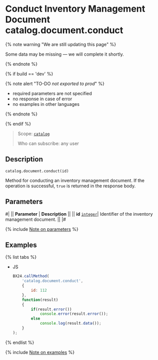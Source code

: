 # Conduct Inventory Management Document catalog.document.conduct

{% note warning "We are still updating this page" %}

Some data may be missing — we will complete it shortly.

{% endnote %}

{% if build == 'dev' %}

{% note alert "TO-DO _not exported to prod_" %}

- required parameters are not specified
- no response in case of error
- no examples in other languages
  
{% endnote %}

{% endif %}

> Scope: [`catalog`](../../scopes/permissions.md)
>
> Who can subscribe: any user

## Description

```http
catalog.document.conduct(id)
```

Method for conducting an inventory management document. If the operation is successful, `true` is returned in the response body.


## Parameters

#|
|| **Parameter** | **Description** ||
|| **id**
[`integer`](../../data-types.md)| Identifier of the inventory management document. ||
|#

{% include [Note on parameters](../../../_includes/required.md) %}

## Examples

{% list tabs %}

- JS

    ```js
    BX24.callMethod(
        'catalog.document.conduct',
        {
            id: 112
        },
        function(result)
        {
            if(result.error())
                console.error(result.error());
            else
                console.log(result.data());
        }
    );
    ```

{% endlist %}

{% include [Note on examples](../../../_includes/examples.md) %}